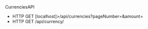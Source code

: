 CurrenciesAPI
- HTTP GET [localhost]>/api/currencies?pageNumber=<page number>&amount=<entries per page>
- HTTP GET <localhost>/api/currency/<currency id>
